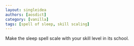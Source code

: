 ```yaml
---
layout: singleidea
authors: [aosdict]
category: [vanilla]
tags: [spell of sleep, skill scaling]
---
```

Make the sleep spell scale with your skill level in its school.

